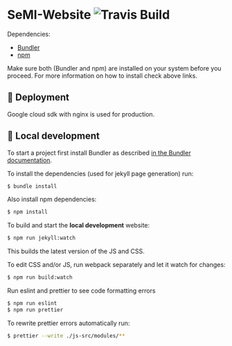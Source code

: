 # SeMI-Website ![Travis Build](https://travis-ci.org/SeMI-network/semi-website.svg?branch=master "Logo Travis Build")

Dependencies:
- [Bundler](https://bundler.io/)
- [npm](https://www.npmjs.com/)

Make sure both (Bundler and npm) are installed on your system before you proceed. For more information on how to install check above links.

## :rocket: Deployment 

Google cloud sdk with nginx is used for production.

## :construction: Local development

To start a project first install Bundler as described [in the Bundler documentation](https://bundler.io/).

To install the dependencies (used for jekyll page generation) run: 

```bash
$ bundle install
``` 

Also install npm dependencies:

```bash
$ npm install
```

To build and start the **local development** website:

```bash
$ npm run jekyll:watch
```

This builds the latest version of the JS and CSS.

To edit CSS and/or JS, run webpack separately and let it watch for changes:

```bash
$ npm run build:watch
```

Run eslint and prettier to see code formatting errors

```bash
$ npm run eslint
$ npm run prettier
```

To rewrite prettier errors automatically run:

```bash
$ prettier --write ./js-src/modules/**
```
